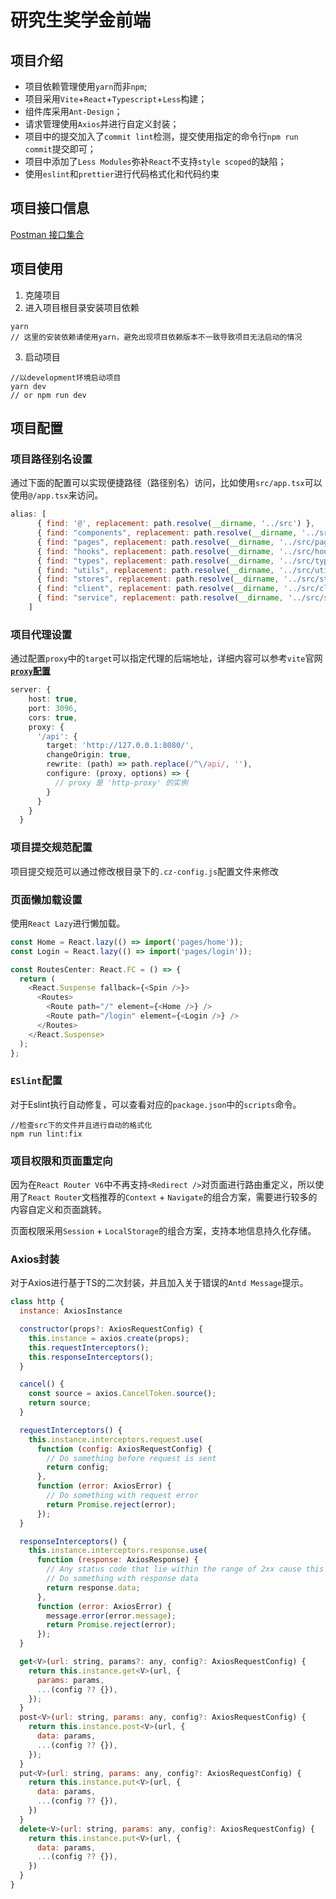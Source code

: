 # 研究生奖学金前端

## 项目介绍

- 项目依赖管理使用`yarn`而非`npm`;
- 项目采用`Vite`+`React`+`Typescript`+`Less`构建；
- 组件库采用`Ant-Design`；
- 请求管理使用`Axios`并进行自定义封装；
- 项目中的提交加入了`commit lint`检测，提交使用指定的命令行`npm run commit`提交即可；
- 项目中添加了`Less Modules`弥补`React`不支持`style scoped`的缺陷；
- 使用`eslint`和`prettier`进行代码格式化和代码约束


## 项目接口信息

[Postman 接口集合](https://xupt-bzy.postman.co/workspace/Team-Workspace~a1923cf2-d37d-41c2-8308-68f2fe254a6f/overview)

## 项目使用

1. 克隆项目
2. 进入项目根目录安装项目依赖

```shell
yarn
// 这里的安装依赖请使用yarn，避免出现项目依赖版本不一致导致项目无法启动的情况
```

3. 启动项目

```
//以development环境启动项目
yarn dev
// or npm run dev
```

## 项目配置

### 项目路径别名设置

通过下面的配置可以实现便捷路径（路径别名）访问，比如使用`src/app.tsx`可以使用`@/app.tsx`来访问。

```js
alias: [
      { find: '@', replacement: path.resolve(__dirname, '../src') },
      { find: "components", replacement: path.resolve(__dirname, '../src/components') },
      { find: "pages", replacement: path.resolve(__dirname, '../src/pages') },
      { find: "hooks", replacement: path.resolve(__dirname, '../src/hooks') },
      { find: "types", replacement: path.resolve(__dirname, '../src/types') },
      { find: "utils", replacement: path.resolve(__dirname, '../src/utils') },
      { find: "stores", replacement: path.resolve(__dirname, '../src/stores') },
      { find: "client", replacement: path.resolve(__dirname, '../src/client') },
      { find: "service", replacement: path.resolve(__dirname, '../src/service') },
    ]
```

### 项目代理设置

通过配置`proxy`中的`target`可以指定代理的后端地址，详细内容可以参考`vite`官网[**`proxy`配置**](https://cn.vitejs.dev/config/#server-proxy)

```ts
server: {
    host: true,
    port: 3096,
    cors: true,
    proxy: {
      '/api': {
        target: 'http://127.0.0.1:8080/',
        changeOrigin: true,
        rewrite: (path) => path.replace(/^\/api/, ''),
        configure: (proxy, options) => {
          // proxy 是 'http-proxy' 的实例
        }
      }
    }
  }
```


### 项目提交规范配置

项目提交规范可以通过修改根目录下的`.cz-config.js`配置文件来修改

### 页面懒加载设置

使用`React Lazy`进行懒加载。

```js
const Home = React.lazy(() => import('pages/home'));
const Login = React.lazy(() => import('pages/login'));

const RoutesCenter: React.FC = () => {
  return (
    <React.Suspense fallback={<Spin />}>
      <Routes>
        <Route path="/" element={<Home />} />
        <Route path="/login" element={<Login />} />
      </Routes>
    </React.Suspense>
  );
};
```

### `ESlint`配置

对于Eslint执行自动修复，可以查看对应的`package.json`中的`scripts`命令。

```
//检查src下的文件并且进行自动的格式化
npm run lint:fix
```

### 项目权限和页面重定向

因为在`React Router V6`中不再支持`<Redirect />`对页面进行路由重定义，所以使用了`React Router`文档推荐的`Context` + `Navigate`的组合方案，需要进行较多的内容自定义和页面跳转。

页面权限采用`Session` + `LocalStorage`的组合方案，支持本地信息持久化存储。

### Axios封装

对于Axios进行基于TS的二次封装，并且加入关于错误的`Antd Message`提示。

```js
class http {
  instance: AxiosInstance

  constructor(props?: AxiosRequestConfig) {
    this.instance = axios.create(props);
    this.requestInterceptors();
    this.responseInterceptors();
  }

  cancel() {
    const source = axios.CancelToken.source();
    return source;
  }

  requestInterceptors() {
    this.instance.interceptors.request.use(
      function (config: AxiosRequestConfig) {
        // Do something before request is sent
        return config;
      },
      function (error: AxiosError) {
        // Do something with request error
        return Promise.reject(error);
      });
  }

  responseInterceptors() {
    this.instance.interceptors.response.use(
      function (response: AxiosResponse) {
        // Any status code that lie within the range of 2xx cause this function to trigger
        // Do something with response data
        return response.data;
      },
      function (error: AxiosError) {
        message.error(error.message);
        return Promise.reject(error);
      });
  }

  get<V>(url: string, params?: any, config?: AxiosRequestConfig) {
    return this.instance.get<V>(url, {
      params: params,
      ...(config ?? {}),
    });
  }
  post<V>(url: string, params: any, config?: AxiosRequestConfig) {
    return this.instance.post<V>(url, {
      data: params,
      ...(config ?? {}),
    });
  }
  put<V>(url: string, params: any, config?: AxiosRequestConfig) {
    return this.instance.put<V>(url, {
      data: params,
      ...(config ?? {}),
    })
  }
  delete<V>(url: string, params: any, config?: AxiosRequestConfig) {
    return this.instance.put<V>(url, {
      data: params,
      ...(config ?? {}),
    })
  }
}
```